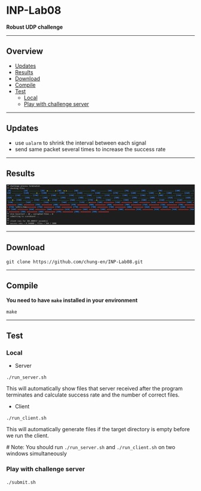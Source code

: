 # INP-Lab08
**Robust UDP challenge**

---

## Overview
- [Updates](#updates)
- [Results](#results)
- [Download](#download)
- [Compile](#compile)
- [Test](#test)
    - [Local](#local)
    - [Play with challenge server](#play-with-challenge-server)

---

## Updates 
- use `ualarm` to shrink the interval between each signal
- send same packet several times to increase the success rate

---

## Results
![result](https://github.com/chung-en/INP-Lab08/blob/main/Result.png)

---

## Download
```
git clone https://github.com/chung-en/INP-Lab08.git
```

---

## Compile
**You need to have `make` installed in your environment**
```
make
```

---

## Test

### Local
- Server
```
./run_server.sh
```
This will automatically show files that server received after the program terminates and calculate success rate and the number of correct files.

- Client
```
./run_client.sh
```
This will automatically generate files if the target directory is empty before we run the client.

\# Note: You should run `./run_server.sh` and `./run_client.sh` on two windows simultaneously

### Play with challenge server
```
./submit.sh
```

